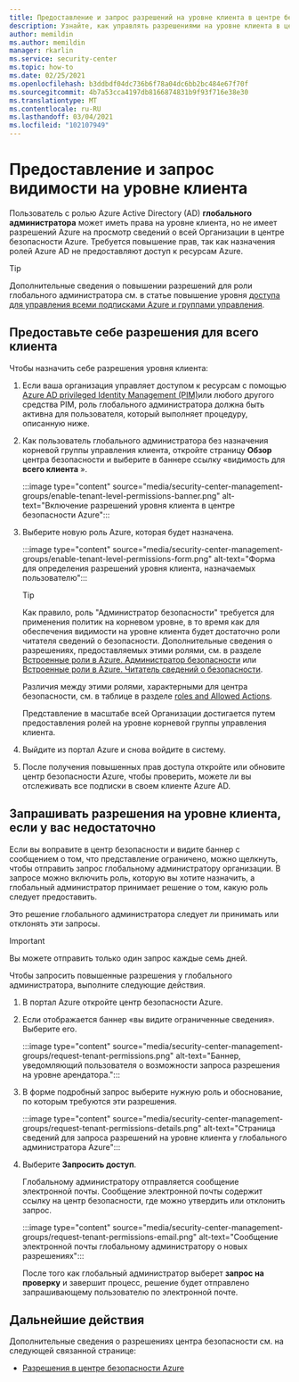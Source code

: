 ```yaml
---
title: Предоставление и запрос разрешений на уровне клиента в центре безопасности Azure
description: Узнайте, как управлять разрешениями на уровне клиента в центре безопасности Azure.
author: memildin
ms.author: memildin
manager: rkarlin
ms.service: security-center
ms.topic: how-to
ms.date: 02/25/2021
ms.openlocfilehash: b3ddbdf04dc736b6f78a04dc6bb2bc484e67f70f
ms.sourcegitcommit: 4b7a53cca4197db8166874831b9f93f716e38e30
ms.translationtype: MT
ms.contentlocale: ru-RU
ms.lasthandoff: 03/04/2021
ms.locfileid: "102107949"
---
```

# <a name="grant-and-request-tenant-wide-visibility"></a>Предоставление и запрос видимости на уровне клиента

Пользователь с ролью Azure Active Directory (AD) **глобального администратора** может иметь права на уровне клиента, но не имеет разрешений Azure на просмотр сведений о всей Организации в центре безопасности Azure. Требуется повышение прав, так как назначения ролей Azure AD не предоставляют доступ к ресурсам Azure. 

> [!TIP]
> Дополнительные сведения о повышении разрешений для роли глобального администратора см. в статье повышение уровня [доступа для управления всеми подписками Azure и группами управления](../role-based-access-control/elevate-access-global-admin.md).

## <a name="grant-tenant-wide-permissions-to-yourself"></a>Предоставьте себе разрешения для всего клиента

Чтобы назначить себе разрешения уровня клиента:

1. Если ваша организация управляет доступом к ресурсам с помощью [Azure AD privileged Identity Management (PIM)](../active-directory/privileged-identity-management/pim-configure.md)или любого другого средства PIM, роль глобального администратора должна быть активна для пользователя, который выполняет процедуру, описанную ниже.

1. Как пользователь глобального администратора без назначения корневой группы управления клиента, откройте страницу **Обзор** центра безопасности и выберите в баннере ссылку «видимость для **всего клиента** ». 

    :::image type="content" source="media/security-center-management-groups/enable-tenant-level-permissions-banner.png" alt-text="Включение разрешений уровня клиента в центре безопасности Azure":::

1. Выберите новую роль Azure, которая будет назначена. 

    :::image type="content" source="media/security-center-management-groups/enable-tenant-level-permissions-form.png" alt-text="Форма для определения разрешений уровня клиента, назначаемых пользователю":::

    > [!TIP]
    > Как правило, роль "Администратор безопасности" требуется для применения политик на корневом уровне, в то время как для обеспечения видимости на уровне клиента будет достаточно роли читателя сведений о безопасности. Дополнительные сведения о разрешениях, предоставляемых этими ролями, см. в разделе [Встроенные роли в Azure. Администратор безопасности](../role-based-access-control/built-in-roles.md#security-admin) или [Встроенные роли в Azure. Читатель сведений о безопасности](../role-based-access-control/built-in-roles.md#security-reader).
    >
    > Различия между этими ролями, характерными для центра безопасности, см. в таблице в разделе [roles and Allowed Actions](security-center-permissions.md#roles-and-allowed-actions).

    Представление в масштабе всей Организации достигается путем предоставления ролей на уровне корневой группы управления клиента.  

1. Выйдите из портал Azure и снова войдите в систему.

1. После получения повышенных прав доступа откройте или обновите центр безопасности Azure, чтобы проверить, можете ли вы отслеживать все подписки в своем клиенте Azure AD. 


## <a name="request-tenant-wide-permissions-when-yours-are-insufficient"></a>Запрашивать разрешения на уровне клиента, если у вас недостаточно

Если вы воправите в центр безопасности и видите баннер с сообщением о том, что представление ограничено, можно щелкнуть, чтобы отправить запрос глобальному администратору организации. В запросе можно включить роль, которую вы хотите назначить, а глобальный администратор принимает решение о том, какую роль следует предоставить. 

Это решение глобального администратора следует ли принимать или отклонять эти запросы. 

> [!IMPORTANT]
> Вы можете отправить только один запрос каждые семь дней.

Чтобы запросить повышенные разрешения у глобального администратора, выполните следующие действия.

1. В портал Azure откройте центр безопасности Azure.

1. Если отображается баннер «вы видите ограниченные сведения». Выберите его.

    :::image type="content" source="media/security-center-management-groups/request-tenant-permissions.png" alt-text="Баннер, уведомляющий пользователя о возможности запроса разрешения на уровне арендатора.":::

1. В форме подробный запрос выберите нужную роль и обоснование, по которым требуются эти разрешения.

    :::image type="content" source="media/security-center-management-groups/request-tenant-permissions-details.png" alt-text="Страница сведений для запроса разрешений на уровне клиента у глобального администратора Azure":::

1. Выберите **Запросить доступ**.

    Глобальному администратору отправляется сообщение электронной почты. Сообщение электронной почты содержит ссылку на центр безопасности, где можно утвердить или отклонить запрос.

    :::image type="content" source="media/security-center-management-groups/request-tenant-permissions-email.png" alt-text="Сообщение электронной почты глобальному администратору о новых разрешениях":::

    После того как глобальный администратор выберет **запрос на проверку** и завершит процесс, решение будет отправлено запрашивающему пользователю по электронной почте. 

## <a name="next-steps"></a>Дальнейшие действия

Дополнительные сведения о разрешениях центра безопасности см. на следующей связанной странице:

- [Разрешения в центре безопасности Azure](security-center-permissions.md)